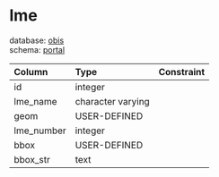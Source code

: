 # lme
database: [obis](../)  
schema: [portal](portal)  

|Column|Type|Constraint|
|:---|:---|:---|
|id|integer||
|lme_name|character varying||
|geom|USER-DEFINED||
|lme_number|integer||
|bbox|USER-DEFINED||
|bbox_str|text||
